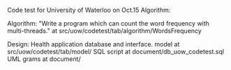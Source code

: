 Code test for University of Waterloo on Oct.15 Algorithm:


Algorithm: 
"Write a program which can count the word frequency with multi-threads." 
at src/uow/codetest/tab/algorithm/WordsFrequency


Design:
Health application database and interface. 
model at src/uow/codetest/tab/model/
SQL script at document/db_uow_codetest.sql
UML grams at document/
